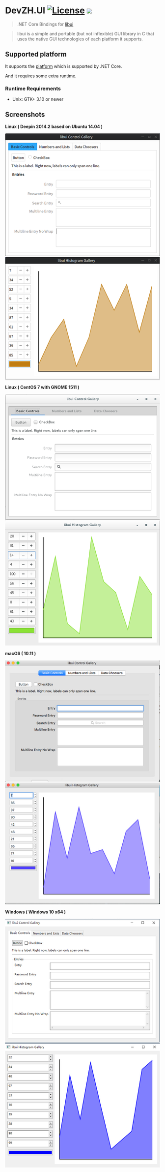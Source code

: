 # DevZH.UI  [![License][License]](LICENSE-2.0.txt) [![][NuGet]](https://www.nuget.org/packages/DevZH.UI/)

[License]: https://img.shields.io/badge/license-Apache_2.0-blue.svg?style=flat-square
[NuGet]: https://img.shields.io/nuget/v/DevZH.UI.svg?style=flat-square

> .NET Core Bindings for [libui](https://github.com/andlabs/libui)

> libui is a simple and portable (but not inflexible) GUI library in C that uses the native GUI technologies of each platform it supports.

## Supported platform

It supports the [platform](https://github.com/dotnet/core/blob/master/roadmap.md#technology-roadmaps) which is supported by .NET Core. 

And it requires some extra runtime.

### Runtime Requirements
* Unix: GTK+ 3.10 or newer

## Screenshots
**Linux ( Deepin 2014.2 based on Ubuntu 14.04 )**

![Linux](screenshot/ubuntu.1.png)
![Linux](screenshot/ubuntu.4.png)

**Linux ( CentOS 7 with GNOME 1511 )**

![Linux](screenshot/centos.1.png)
![Linux](screenshot/centos.4.png)

**macOS ( 10.11 )**

![macOS](screenshot/macos.1.jpg)
![macOS](screenshot/macos.4.jpg)

**Windows ( Windows 10 x64 )**

![Windows](screenshot/windows.1.jpg)
![Windows](screenshot/windows.4.jpg)

